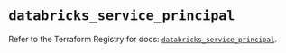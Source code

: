 # `databricks_service_principal`

Refer to the Terraform Registry for docs: [`databricks_service_principal`](https://registry.terraform.io/providers/databricks/databricks/1.80.0/docs/resources/service_principal).
